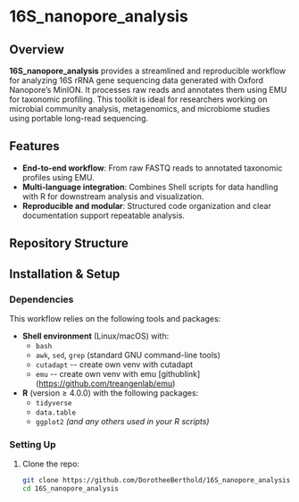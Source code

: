 # 16S_nanopore_analysis

## Overview

**16S_nanopore_analysis** provides a streamlined and reproducible workflow for analyzing 16S rRNA gene sequencing data generated with Oxford Nanopore’s MinION. It processes raw reads and annotates them using EMU for taxonomic profiling. This toolkit is ideal for researchers working on microbial community analysis, metagenomics, and microbiome studies using portable long-read sequencing.

## Features

- **End-to-end workflow**: From raw FASTQ reads to annotated taxonomic profiles using EMU.
- **Multi-language integration**: Combines Shell scripts for data handling with R for downstream analysis and visualization.
- **Reproducible and modular**: Structured code organization and clear documentation support repeatable analysis.

## Repository Structure

## Installation & Setup

### Dependencies

This workflow relies on the following tools and packages:

- **Shell environment** (Linux/macOS) with:
  - `bash`
  - `awk`, `sed`, `grep` (standard GNU command-line tools)
  - `cutadapt` -- create own venv with cutadapt
  -  `emu` -- create own venv with emu [githublink] (https://github.com/treangenlab/emu)
- **R** (version ≥ 4.0.0) with the following packages:
  - `tidyverse`
  - `data.table`
  - `ggplot2` *(and any others used in your R scripts)*

### Setting Up

1. Clone the repo:

   ```bash
   git clone https://github.com/DorotheeBerthold/16S_nanopore_analysis.git
   cd 16S_nanopore_analysis
